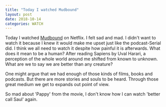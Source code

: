 ```yaml
---
title: "Today I watched Mudbound"
layout: post
date: 2018-10-14
categories: WATCH
---
```



Today I watched [Mudbound](https://www.rottentomatoes.com/m/mudbound) on Netflix. I felt sad and mad. I didn't want to watch it because I knew it would make me upset just like the podcast-Serial did. I think we all need to watch it despite how painful it is afterwards. What does it mean to be a human? After reading Sapiens by Uval Harari, a perception of the whole world around me shifted from known to unknown.
What are we to say we are better than any creature?

One might argue that we had enough of those kinds of films, books and podcasts. But there are more stories and souls to be heard. Through those great medium we get to expands out point of view.

So mad about 'Pappy' from the movie, I don't know how I can watch 'better call Saul' again.



